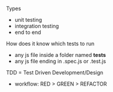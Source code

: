 Types

- unit testing
- integration testing
- end to end

How does it know which tests to run

- any js file inside a folder named **tests**
- any js file ending in .spec.js or .test.js

TDD = Test Driven Development/Design

- workflow: RED > GREEN > REFACTOR
